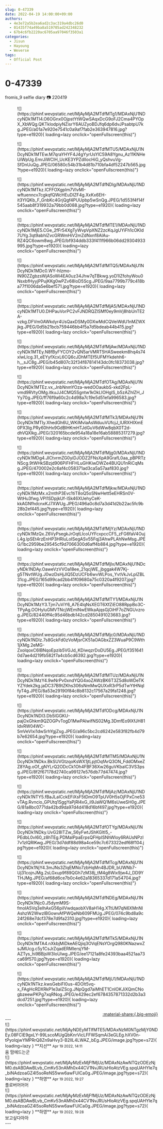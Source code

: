 ```yaml
---
slug: 0-47339
date: 2022-04-19 14:00:00+09:00
authors:
  - 4e3e72a5b2ea6ad2c3ac319a4dbc26d0
  - 01435f74a49ba8a519705ad242348232
  - 67b4c6fb2220ac6705aa97046f3503a1
categories:
  - Jisun
  - Hayoung
  - Weverse
tags:
  - Official Post
---
```


# 0-47339

<div class="post-container" markdown="1">
<div class="content-container md-sidebar__scrollwrap" markdown="1">

fromis_9 selfie diary 📷 220419 
<figure markdown="1">
![](https://phinf.wevpstatic.net/MjAyMjA2MTdfMTg1/MDAxNjU1NDcyNDk1MTI4.O6OGnx0OjpstYtWQwSAqxDcG9oFJ2Cma4PYOpX_XbWQg.QKTkIodpiyNZisrY6AUZyoBDJfq6dp6dvJPsabtpU7kg.JPEG/a01a7e920e7541c0a9af7fab2e363947816.jpg?type=e1920){ loading=lazy onclick="openFullscreen(this)"}
</figure>
<figure markdown="1">
![](https://phinf.wevpstatic.net/MjAyMjA2MTdfMTU5/MDAxNjU1NDcyNDk1MTEw.M7qraYHYF4J4gYyrUsYlC59A8Ygnu_Az11KNHeUiWpUg.EmrJiWCIH_UcKE3YPZdIIocHiG_yQshvuVg-SfDnUuQg.JPEG/06580c54b31b4d81b710bfa4df52247b565.jpg?type=e1920){ loading=lazy onclick="openFullscreen(this)"}
</figure>
<figure markdown="1">
![](https://phinf.wevpstatic.net/MjAyMjA2MTdfNDIg/MDAxNjU1NDcyNDk1MTkz.ICFFOXgpIm7VIvMI-wftuenncv7cgkqfQWcHEuDIZF4g.XxKx6EH-it3YIQKb_F_GnbKc4GrjQgf4PUUpbp5wSnQg.JPEG/1d553f4f14f545aab8f319932a79bb0d088.jpg?type=e1920){ loading=lazy onclick="openFullscreen(this)"}
</figure>
<figure markdown="1">
![](https://phinf.wevpstatic.net/MjAyMjA2MTdfMTE1/MDAxNjU1NDcyNDk1MjE5.CGe_2fFr54XgTyWvpVpXNZ2zcKqJgUYiFh1cOKld7UYg.3qt9abhlZvcGRWmHiV2mZdNxnf8AlAu-RZ4QC6owm8wg.JPEG/bf934ddb333f411f966b06dd29304933995.jpg?type=e1920){ loading=lazy onclick="openFullscreen(this)"}
</figure>
<figure markdown="1">
![](https://phinf.wevpstatic.net/MjAyMjA2MTdfMTQ5/MDAxNjU1NDcyNDk1MDc0.WY-hIzmo-lN90ZZgbzsWjASoWi4EA0uz34Jhw7qTBkwg.yoD1lZfohyWou0NsxbfHyyjPPujKKg0wPZv68IoD5Scg.JPEG/9aa7799b779c418ba77f1006da5e6bef571.jpg?type=e1920){ loading=lazy onclick="openFullscreen(this)"}
</figure>
<figure markdown="1">
![](https://phinf.wevpstatic.net/MjAyMjA2MTdfMjA5/MDAxNjU1NDcyNDk1MTU0.DHPauVorPC2vFJNDRQZlSMf0ey9mVj8hbUnTE2A-vzkg.DFVm0AWkdyr4UsQaxDSMy0DXwMdCQVeiWdU1nMZWXjkg.JPEG/0d5b21bcb759446bb4f5a7d5bdeab44b415.jpg?type=e1920){ loading=lazy onclick="openFullscreen(this)"}
</figure>
<figure markdown="1">
![](https://phinf.wevpstatic.net/MjAyMjA2MTdfMjAw/MDAxNjU1NDcyNDk1MTEy.N8fByFYCOY2vQN5arVMRT5HASweekm8hq4s74xlwLIcg.31_eEYyfXcxL6CQ6cJDhMTEf5UFMYkdehh6-h__sJC8g.JPEG/b45d807c32f34f87814143dc0fc18373038.jpg?type=e1920){ loading=lazy onclick="openFullscreen(this)"}
</figure>
<figure markdown="1">
![](https://phinf.wevpstatic.net/MjAyMjA2MTdfOTAg/MDAxNjU1NDcyNDk1MTEz.vx_JnbNnmYOza-wedOOaukbS-xkd2FpL-vmd9RVtyOMg.itkuJJ4CMQ5Sgntw1kOkLIOHglS_b5zAZhlZH_JYy70g.JPEG/ff76f9a60c2c4d98a7c19e5d51efa996583.jpg?type=e1920){ loading=lazy onclick="openFullscreen(this)"}
</figure>
<figure markdown="1">
![](https://phinf.wevpstatic.net/MjAyMjA2MTdfMTk3/MDAxNjU1NDcyNDk1MTIy.XhedGh6U_WKiMvlaAsWduuVUfcjJ_lURXHIXmE0PX3Ig.PRy60hHx9GdBIHKmHTJdGuV6dWw8qbX0T2d-dhVQXlkg.JPEG/320165bcde954a18a18e16ab58885317279.jpg?type=e1920){ loading=lazy onclick="openFullscreen(this)"}
</figure>
<figure markdown="1">
![](https://phinf.wevpstatic.net/MjAyMjA2MTdfMjg0/MDAxNjU1NDcyNDk1MDg4.JICtvrmZG0yiDJODZ2FNsXpA9GrafL0aa_pBPRTzNScg.9tWHkSBzjd906PiFHFHLuGHKiwDWZe4BUQU1nRiCqMsg.JPEG/470002e2c6af4c058371ad3ca5a57aaf830.jpg?type=e1920){ loading=lazy onclick="openFullscreen(this)"}
</figure>
<figure markdown="1">
![](https://phinf.wevpstatic.net/MjAyMjA2MTdfMjkw/MDAxNjU1NDcyNDk1MzMx.x2mthP3Evc1tiT8oQ5oSNwHett5eEHRSn0V-WtHu3fwg.VPl1SDpjkUf-ISk46XUehyCeK-kkAGNfhdcnxKJ7XWUg.JPEG/496a0c8d7a3d41d2b22ac5fc9b28b2ef445.jpg?type=e1920){ loading=lazy onclick="openFullscreen(this)"}
</figure>
<figure markdown="1">
![](https://phinf.wevpstatic.net/MjAyMjA2MTdfMjYz/MDAxNjU1NDcyNDk1MzQx.Z6VyPsegkJrOqtLIcoUYFcxpccCF5_zFG6faV4OujL4g.lpSEt4rzEnHP3HRIuLoISegASv55Fqj3AhwPLAhNwMsg.JPEG/1bc2959be29545cf9d7066300d6aff4b884.jpg?type=e1920){ loading=lazy onclick="openFullscreen(this)"}
</figure>
<figure markdown="1">
![](https://phinf.wevpstatic.net/MjAyMjA2MTdfMjIx/MDAxNjU1NDcyNDk1NDAy.OaweVzVVOa18ee_21qcjWE_jbggak4W7Kj-g5TNvtWUg.J0wzDsHjJlQ5DzUCFb6wvWLPos_YvtVkJvLplZBL31cg.JPEG/165d99cad2bb41f09680a75c0320a4f9207.jpg?type=e1920){ loading=lazy onclick="openFullscreen(this)"}
</figure>
<figure markdown="1">
![](https://phinf.wevpstatic.net/MjAyMjA2MTdfMTY1/MDAxNjU1NDcyNDk1MzY3.Tjm7uViY6_A7E4lqNsXEGT6XfZiEO88RppBo3C-TPyAg.OOHyluGMVTNcjWEmlNwEWkaAjqsGjOiHF7oZNGUvzrog.JPEG/82440ff4c95d46bdb142cd2850491023683.jpg?type=e1920){ loading=lazy onclick="openFullscreen(this)"}
</figure>
<figure markdown="1">
![](https://phinf.wevpstatic.net/MjAyMjA2MTdfMjc0/MDAxNjU1NDcyNDk1NDIz.7s8GckFd0zVoMjsrCK51aOAGbxZZ3WuaP9C9Wth1jXMg.2eMG-ZxolqoxC6IBNqoEpzib5VGJd_KDiwqzrDoDU5Eg.JPEG/f3516410d7ae4d219fb582f7a4cb5cd6392.jpg?type=e1920){ loading=lazy onclick="openFullscreen(this)"}
</figure>
<figure markdown="1">
![](https://phinf.wevpstatic.net/MjAyMjA2MTdfMTUz/MDAxNjU1NDcyNDk1MzY4.9wNrPv0xndYQG4xoZAWzBK6T3Z5d8oWDeTKYZYdek2kg.jaDC37B9tZKhs306sNmMwQUXxR3rP5dTwYtHNqIfyT4g.JPEG/8a53e29190f84c8b8132c17567a29fa1248.jpg?type=e1920){ loading=lazy onclick="openFullscreen(this)"}
</figure>
<figure markdown="1">
![](https://phinf.wevpstatic.net/MjAyMjA2MTdfODcg/MDAxNjU1NDcyNDk1NDI3.Db5lGGKU-pajOxGhkm9QZOGPvTogD1MwPAlwifNS02Mg.3DmfEo9lXfJH81ldvRW04WC-5mVeVIxi1dwSrhYgjZsg.JPEG/a96c5bc2cd6242e583f82fb4d79b7e62654.jpg?type=e1920){ loading=lazy onclick="openFullscreen(this)"}
</figure>
<figure markdown="1">
![](https://phinf.wevpstatic.net/MjAyMjA2MTdfMTM5/MDAxNjU1NDcyNDk1NDkx.BkSUVGtzqoKsWX1jtLpjtOqfArQ3ON_FddOMxeZZ8YAg.oOf_gNYLrQ2ODcCk1Oh4FBF36Xw26guVKbalC3VS3psg.JPEG/8f2f67178d2740ca99127e576db77d47474.jpg?type=e1920){ loading=lazy onclick="openFullscreen(this)"}
</figure>
<figure markdown="1">
![](https://phinf.wevpstatic.net/MjAyMjA2MTdfMjAz/MDAxNjU1NDcyNDk1NTY5.fBaJLalCckEFiXsF5tDmO9TpUV0H5sOjFPxCne53vTAg.Rvncio_GPUtq1SggYaPjRl4xG_il9JaWQ1M6sUweSH0g.JPEG/81a8bc0771da42bd9da97d4d418d16bf497.jpg?type=e1920){ loading=lazy onclick="openFullscreen(this)"}
</figure>
<figure markdown="1">
![](https://phinf.wevpstatic.net/MjAyMjA2MTdfOTYg/MDAxNjU1NDcyNDk1NDky.UvG28ITZw_S6yFwtJShKGltI5_-PEdbL0vI60_z8hTEg.PDMaIPpaErpsQFHpISNhWloy6RAUsNPzI7v1zIQRlKwg.JPEG/3d7ddf88d98a4ce59c7c673322edf68f104.jpg?type=e1920){ loading=lazy onclick="openFullscreen(this)"}
</figure>
<figure markdown="1">
![](https://phinf.wevpstatic.net/MjAyMjA2MTdfMTcg/MDAxNjU1NDcyNDk1NjY4.3mJNs3ZIqEMNo7zbHqMn4BJDR_bUWNb7-Uj31cojnJMg.2sLGxup9f89QGh7zM38j_tM4g8Wix9jw4J_DD9YTHJMg.JPEG/af68d6ce7b0c4e62a18365337d171a54704.jpg?type=e1920){ loading=lazy onclick="openFullscreen(this)"}
</figure>
<figure markdown="1">
![](https://phinf.wevpstatic.net/MjAyMjA2MTdfNDEg/MDAxNjU1NDcyNDk1Njc0.J5dymM9S-fmoIA5Vq3eIhAxG56piIVwdqaobXV8aH14g.XTtUM7qN6XMnNIAshzW2WwzlBGowvAfPWQeNb609FMUg.JPEG/074c9bd8a9c24f268e7dcf378e7d9fa2310.jpg?type=e1920){ loading=lazy onclick="openFullscreen(this)"}
</figure>
<figure markdown="1">
![](https://phinf.wevpstatic.net/MjAyMjA2MTdfMTk5/MDAxNjU1NDcyNDk1MTA4.nXkbjMiDkeAEQjiq3OVqENsYOrgQ980KNazwxZsJMUcg.c5y1CsJrZqadERMIersjYM-AZTys_hi9BBjsW3IoUlwg.JPEG/ee17121a8fe24393baa4521aa73ca69f570.jpg?type=e1920){ loading=lazy onclick="openFullscreen(this)"}
</figure>
<figure markdown="1">
![](https://phinf.wevpstatic.net/MjAyMjA2MTdfMjU1/MDAxNjU1NDcyNDk1NTkz.kwsGebiFI0us-4DOIt5vq-x_FAgHcRDXRkP1e3aIZScg.JNpQgd7aiMhET1CnIOKJiXQmCNogbzeewPKPg7xqRNog.JPEG/e429ec2ef6784357871332d2b3a3dcd7251.jpg?type=e1920){ loading=lazy onclick="openFullscreen(this)"}
</figure>
</div>
</div>

<div style="text-align: right;" markdown="1">
<a href="https://weverse.io/fromis9/media/0-47339" style="text-align: right;">:material-share:{.big-emoji}</a>
</div>
---

<div class="comments-container md-sidebar__scrollwrap" markdown="1">
<div class="comment" markdown="1">
<div class='id-container' markdown="1">
![](https://phinf.wevpstatic.net/MjAyNDEyMTlfMTE5/MDAxNzM0NTgzMjY0NDEy.08FClE9gxLY-99LscoMUgQbKnrVicLFFWSqmAi3eGLEg.hXV0n-tPyoIqjwYMPRrQ8Zn9aHvy3-B2llL4LWAZ_bEg.JPEG/image.jpg?type=s72){ loading=lazy }
**<span class="artist">지선</span>** <small>Apr 19 2022, 14:11</small><br>
</div>
<div class='comment-body' markdown="1">
움 맘에드는군
</div>
</div>
<div class="comment" markdown="1">
<div class='id-container' markdown="1">
![](https://phinf.wevpstatic.net/MjAyMzExMjFfMjUz/MDAxNzAwNTQzODEzNjM0.dsABDAwBLvb_CmKv53nAMh0x44CV1NvJRUsHloAtzVEg.spqUAHYle7q_biNAdzoaGZ4l5soReNS5ww6awFUlCa0g.JPEG/image.jpg?type=s72){ loading=lazy }
**<span class="artist">하영</span>** <small>Apr 19 2022, 19:27</small><br>
</div>
<div class='comment-body' markdown="1">
플로버어어어
</div>
</div>
<div class="comment" markdown="1">
<div class='id-container' markdown="1">
![](https://phinf.wevpstatic.net/MjAyMzExMjFfMjUz/MDAxNzAwNTQzODEzNjM0.dsABDAwBLvb_CmKv53nAMh0x44CV1NvJRUsHloAtzVEg.spqUAHYle7q_biNAdzoaGZ4l5soReNS5ww6awFUlCa0g.JPEG/image.jpg?type=s72){ loading=lazy }
**<span class="artist">하영</span>** <small>Apr 19 2022, 19:28</small><br>
</div>
<div class='comment-body' markdown="1">
보고싶다아아
</div>
</div>
</div>
---
